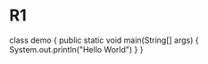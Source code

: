 # R1
class demo
{
  public static void main(String[] args)
  {
    System.out.println("Hello World")
  }
}
